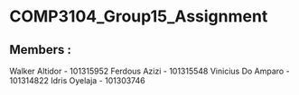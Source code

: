 # COMP3104_Group15_Assignment

## Members :

Walker Altidor - 101315952
Ferdous Azizi - 101315548
Vinicius Do Amparo - 101314822
Idris Oyelaja - 101303746
